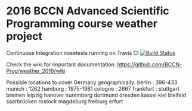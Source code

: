 # 2016 BCCN Advanced Scientific Programming course weather project

Continuous Integration nosetests running on Travis CI [![Build Status](https://travis-ci.org/BCCN-Prog/weather_2016.svg?branch=master)](https://travis-ci.org/BCCN-Prog/weather_2016)

Check the wiki for important documentation: https://github.com/BCCN-Prog/weather_2016/wiki

Possible locations to cover Germany geographically:
berlin : 396-433
munich : 1262
hamburg : 1975-1981
cologne : 2667
frankfurt : 
stuttgart
bremen
leipzig
hanover
nuremberg
dortmund
dresden
kassel
kiel
bielfeld
saarbrücken
rostock
magdeburg
freiburg
erfurt
